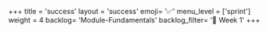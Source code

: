 +++
title = 'success'
layout = 'success'
emoji= '✅'
menu_level = ['sprint']
weight = 4
backlog= 'Module-Fundamentals'
backlog_filter= '📅 Week 1'
+++
